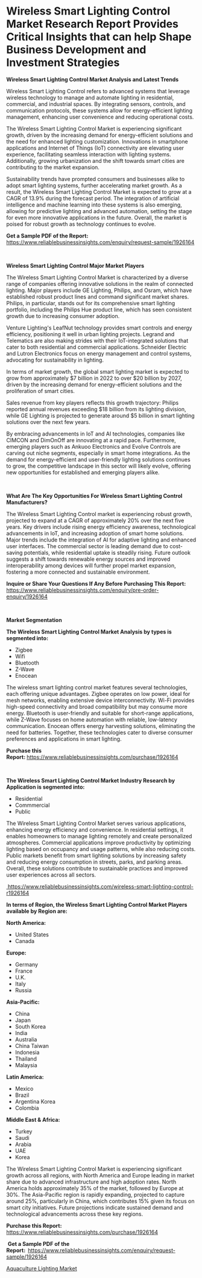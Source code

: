 <p><h1>Wireless Smart Lighting Control Market Research Report Provides Critical Insights that can help Shape Business Development and Investment Strategies</h1></p><p><strong>Wireless Smart Lighting Control Market Analysis and Latest Trends</strong></p>
<p><p>Wireless Smart Lighting Control refers to advanced systems that leverage wireless technology to manage and automate lighting in residential, commercial, and industrial spaces. By integrating sensors, controls, and communication protocols, these systems allow for energy-efficient lighting management, enhancing user convenience and reducing operational costs. </p><p>The Wireless Smart Lighting Control Market is experiencing significant growth, driven by the increasing demand for energy-efficient solutions and the need for enhanced lighting customization. Innovations in smartphone applications and Internet of Things (IoT) connectivity are elevating user experience, facilitating seamless interaction with lighting systems. Additionally, growing urbanization and the shift towards smart cities are contributing to the market expansion. </p><p>Sustainability trends have prompted consumers and businesses alike to adopt smart lighting systems, further accelerating market growth. As a result, the Wireless Smart Lighting Control Market is expected to grow at a CAGR of 13.9% during the forecast period. The integration of artificial intelligence and machine learning into these systems is also emerging, allowing for predictive lighting and advanced automation, setting the stage for even more innovative applications in the future. Overall, the market is poised for robust growth as technology continues to evolve.</p></p>
<p><strong>Get a Sample PDF of the Report:&nbsp;</strong> <a href="https://www.reliablebusinessinsights.com/enquiry/request-sample/1926164?utm_campaign=100&utm_medium=2&utm_source=Github&utm_content=ia&utm_term=15012025&utm_id=wireless-smart-lighting-control">https://www.reliablebusinessinsights.com/enquiry/request-sample/1926164</a></p>
<p>&nbsp;</p>
<p><strong>Wireless Smart Lighting Control Major Market Players</strong></p>
<p><p>The Wireless Smart Lighting Control Market is characterized by a diverse range of companies offering innovative solutions in the realm of connected lighting. Major players include GE Lighting, Philips, and Osram, which have established robust product lines and command significant market shares. Philips, in particular, stands out for its comprehensive smart lighting portfolio, including the Philips Hue product line, which has seen consistent growth due to increasing consumer adoption.</p><p>Venture Lighting's LeafNut technology provides smart controls and energy efficiency, positioning it well in urban lighting projects. Legrand and Telematics are also making strides with their IoT-integrated solutions that cater to both residential and commercial applications. Schneider Electric and Lutron Electronics focus on energy management and control systems, advocating for sustainability in lighting. </p><p>In terms of market growth, the global smart lighting market is expected to grow from approximately $7 billion in 2022 to over $20 billion by 2027, driven by the increasing demand for energy-efficient solutions and the proliferation of smart cities. </p><p>Sales revenue from key players reflects this growth trajectory: Philips reported annual revenues exceeding $18 billion from its lighting division, while GE Lighting is projected to generate around $5 billion in smart lighting solutions over the next few years. </p><p>By embracing advancements in IoT and AI technologies, companies like CIMCON and DimOnOff are innovating at a rapid pace. Furthermore, emerging players such as Ankuoo Electronics and Evolve Controls are carving out niche segments, especially in smart home integrations. As the demand for energy-efficient and user-friendly lighting solutions continues to grow, the competitive landscape in this sector will likely evolve, offering new opportunities for established and emerging players alike.</p></p>
<p>&nbsp;</p>
<p><strong>What Are The Key Opportunities For Wireless Smart Lighting Control Manufacturers?</strong></p>
<p><p>The Wireless Smart Lighting Control market is experiencing robust growth, projected to expand at a CAGR of approximately 20% over the next five years. Key drivers include rising energy efficiency awareness, technological advancements in IoT, and increasing adoption of smart home solutions. Major trends include the integration of AI for adaptive lighting and enhanced user interfaces. The commercial sector is leading demand due to cost-saving potentials, while residential uptake is steadily rising. Future outlook suggests a shift towards renewable energy sources and improved interoperability among devices will further propel market expansion, fostering a more connected and sustainable environment.</p></p>
<p><strong>Inquire or Share Your Questions If Any Before Purchasing This Report:</strong> <a href="https://www.reliablebusinessinsights.com/enquiry/pre-order-enquiry/1926164?utm_campaign=100&utm_medium=2&utm_source=Github&utm_content=ia&utm_term=15012025&utm_id=wireless-smart-lighting-control">https://www.reliablebusinessinsights.com/enquiry/pre-order-enquiry/1926164</a></p>
<p>&nbsp;</p>
<p><strong>Market Segmentation</strong></p>
<p><strong>The Wireless Smart Lighting Control Market Analysis by types is segmented into:</strong></p>
<p><ul><li>Zigbee</li><li>Wifi</li><li>Bluetooth</li><li>Z-Wave</li><li>Enocean</li></ul></p>
<p><p>The wireless smart lighting control market features several technologies, each offering unique advantages. Zigbee operates on low power, ideal for mesh networks, enabling extensive device interconnectivity. Wi-Fi provides high-speed connectivity and broad compatibility but may consume more energy. Bluetooth is user-friendly and suitable for short-range applications, while Z-Wave focuses on home automation with reliable, low-latency communication. Enocean offers energy harvesting solutions, eliminating the need for batteries. Together, these technologies cater to diverse consumer preferences and applications in smart lighting.</p></p>
<p><strong>Purchase this Report:&nbsp;</strong><a href="https://www.reliablebusinessinsights.com/purchase/1926164?utm_campaign=100&utm_medium=2&utm_source=Github&utm_content=ia&utm_term=15012025&utm_id=wireless-smart-lighting-control">https://www.reliablebusinessinsights.com/purchase/1926164</a></p>
<p>&nbsp;</p>
<p><strong>The Wireless Smart Lighting Control Market Industry Research by Application is segmented into:</strong></p>
<p><ul><li>Residential</li><li>Commmercial</li><li>Public</li></ul></p>
<p><p>The Wireless Smart Lighting Control Market serves various applications, enhancing energy efficiency and convenience. In residential settings, it enables homeowners to manage lighting remotely and create personalized atmospheres. Commercial applications improve productivity by optimizing lighting based on occupancy and usage patterns, while also reducing costs. Public markets benefit from smart lighting solutions by increasing safety and reducing energy consumption in streets, parks, and parking areas. Overall, these solutions contribute to sustainable practices and improved user experiences across all sectors.</p></p>
<p><a href="https://www.reliablebusinessinsights.com/wireless-smart-lighting-control-r1926164?utm_campaign=100&utm_medium=2&utm_source=Github&utm_content=ia&utm_term=15012025&utm_id=wireless-smart-lighting-control">&nbsp;https://www.reliablebusinessinsights.com/wireless-smart-lighting-control-r1926164</a></p>
<p><strong>In terms of Region, the Wireless Smart Lighting Control Market Players available by Region are:</strong></p>
<p>
    <p> <strong> North America: </strong>
        <ul>
            <li>United States</li>
            <li>Canada</li>
        </ul>
        </p> 
    <p> <strong> Europe: </strong>
        <ul>
            <li>Germany</li>
            <li>France</li>
            <li>U.K.</li>
            <li>Italy</li>
            <li>Russia</li>
        </ul>
        </p> 
    <p> <strong> Asia-Pacific: </strong>
        <ul>
            <li>China</li>
            <li>Japan</li>
            <li>South Korea</li>
            <li>India</li>
            <li>Australia</li>
            <li>China Taiwan</li>
            <li>Indonesia</li>
            <li>Thailand</li>
            <li>Malaysia</li>
        </ul>
        </p> 
    <p> <strong> Latin America: </strong>
        <ul>
            <li>Mexico</li>
            <li>Brazil</li>
            <li>Argentina Korea</li>
            <li>Colombia</li>
        </ul>
        </p> 
    <p> <strong> Middle East & Africa: </strong>
        <ul>
            <li>Turkey</li>
            <li>Saudi</li>
            <li>Arabia</li>
            <li>UAE</li>
            <li>Korea</li>
        </ul>
    </p>
    </p>
<p><p>The Wireless Smart Lighting Control Market is experiencing significant growth across all regions, with North America and Europe leading in market share due to advanced infrastructure and high adoption rates. North America holds approximately 35% of the market, followed by Europe at 30%. The Asia-Pacific region is rapidly expanding, projected to capture around 25%, particularly in China, which contributes 15% given its focus on smart city initiatives. Future projections indicate sustained demand and technological advancements across these key regions.</p></p>
<p><strong>Purchase this Report: </strong><a href="https://www.reliablebusinessinsights.com/purchase/1926164?utm_campaign=100&utm_medium=2&utm_source=Github&utm_content=ia&utm_term=15012025&utm_id=wireless-smart-lighting-control">https://www.reliablebusinessinsights.com/purchase/1926164</a></p>
<p>&nbsp;<strong>Get a Sample PDF of the Report:&nbsp;&nbsp;</strong><a href="https://www.reliablebusinessinsights.com/enquiry/request-sample/1926164?utm_campaign=100&utm_medium=2&utm_source=Github&utm_content=ia&utm_term=15012025&utm_id=wireless-smart-lighting-control">https://www.reliablebusinessinsights.com/enquiry/request-sample/1926164</a></p>
<p><strong></strong></p>
<p><p><a href="https://github.com/janraimondo83/Market-Research-Report-List-1/blob/main/aquaculture-lighting-market.md?utm_campaign=100&utm_medium=2&utm_source=Github&utm_content=ia&utm_term=15012025&utm_id=wireless-smart-lighting-control">Aquaculture Lighting Market</a></p></p>